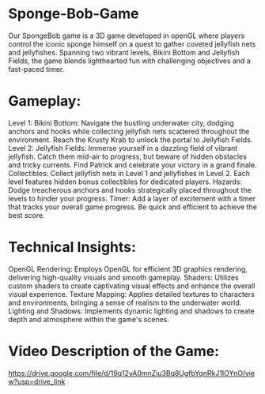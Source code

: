 # Sponge-Bob-Game
Our SpongeBob game is a 3D game developed in openGL where players control the iconic sponge himself on a quest to gather coveted jellyfish nets and jellyfishes. Spanning two vibrant levels, Bikini Bottom and Jellyfish Fields, the game blends lighthearted fun with challenging objectives and a fast-paced timer.

# Gameplay:

Level 1: Bikini Bottom: Navigate the bustling underwater city, dodging anchors and hooks while collecting jellyfish nets scattered throughout the environment. Reach the Krusty Krab to unlock the portal to Jellyfish Fields.
Level 2: Jellyfish Fields: Immerse yourself in a dazzling field of vibrant jellyfish. Catch them mid-air to progress, but beware of hidden obstacles and tricky currents. Find Patrick and celebrate your victory in a grand finale.
Collectibles: Collect jellyfish nets in Level 1 and jellyfishes in Level 2. Each level features hidden bonus collectibles for dedicated players.
Hazards: Dodge treacherous anchors and hooks strategically placed throughout the levels to hinder your progress.
Timer: Add a layer of excitement with a timer that tracks your overall game progress. Be quick and efficient to achieve the best score.

# Technical Insights:

OpenGL Rendering: Employs OpenGL for efficient 3D graphics rendering, delivering high-quality visuals and smooth gameplay.
Shaders: Utilizes custom shaders to create captivating visual effects and enhance the overall visual experience.
Texture Mapping: Applies detailed textures to characters and environments, bringing a sense of realism to the underwater world.
Lighting and Shadows: Implements dynamic lighting and shadows to create depth and atmosphere within the game's scenes.

# Video Description of the Game:

https://drive.google.com/file/d/19q12yA0mnZiu3Bq8UgfbYqnRkJ1IOYnO/view?usp=drive_link
